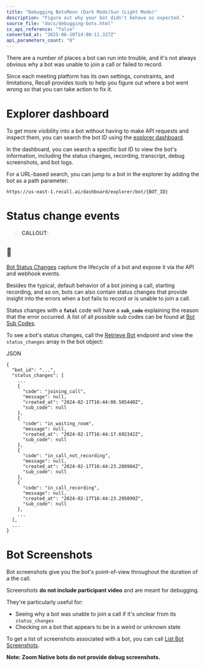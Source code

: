 ```yaml
---
title: "Debugging BotsMoon (Dark Mode)Sun (Light Mode)"
description: "Figure out why your bot didn't behave as expected."
source_file: "docs/debugging-bots.html"
is_api_reference: "false"
converted_at: "2025-06-10T14:00:11.327Z"
api_parameters_count: "0"
---
```

There are a number of places a bot can run into trouble, and it's not always obvious why a bot was unable to join a call or failed to record.

Since each meeting platform has its own settings, constraints, and limitations, Recall provides tools to help you figure out where a bot went wrong so that you can take action to fix it.

# Explorer dashboard

[](#explorer-dashboard)

To get more visibility into a bot without having to make API requests and inspect them, you can search the bot ID using the [explorer dashboard](https://api.recall.ai/dashboard/explorer/).

In the dashboard, you can search a specific bot ID to view the bot's information, including the status changes, recording, transcript, debug screenshots, and bot logs.

For a URL-based search, you can jump to a bot in the explorer by adding the bot as a path parameter:

```
https://us-east-1.recall.ai/dashboard/explorer/bot/{BOT_ID}

```

# Status change events

[](#status-change-events)

> **CALLOUT**:

## 📘

[Bot Status Changes](/docs/bot-status-change-events) capture the lifecycle of a bot and expose it via the API and webhook events.

Besides the typical, default behavior of a bot joining a call, starting recording, and so on, bots can also contain status changes that provide insight into the errors when a bot fails to record or is unable to join a call.

Status changes with a **`fatal`** code will have a **`sub_code`** explaining the reason that the error occurred. A list of all possible sub codes can be found at [Bot Sub Codes](/reference/subcodes).

To see a bot's status changes, call the [Retrieve Bot](/reference/bot_retrieve) endpoint and view the `status_changes` array in the bot object:

JSON

```
{
  "bot_id": "...",
  "status_changes": [
    ...
    {
      "code": "joining_call",
      "message": null,
      "created_at": "2024-02-17T16:44:00.505440Z",
      "sub_code": null
    },
    {
      "code": "in_waiting_room",
      "message": null,
      "created_at": "2024-02-17T16:44:17.692342Z",
      "sub_code": null
    },
    {
      "code": "in_call_not_recording",
      "message": null,
      "created_at": "2024-02-17T16:44:23.288984Z",
      "sub_code": null
    },
    {
      "code": "in_call_recording",
      "message": null,
      "created_at": "2024-02-17T16:44:23.295099Z",
      "sub_code": null
    },
    ...
  ],
  ...
}

```

# Bot Screenshots

[](#bot-screenshots)

Bot screenshots give you the bot's point-of-view throughout the duration of a the call.

Screenshots **do not include participant video** and are meant for debugging.

They're particularly useful for:
- Seeing why a bot was unable to join a call if it's unclear from its `status_changes`
- Checking on a bot that appears to be in a weird or unknown state

To get a list of screenshots associated with a bot, you can call [List Bot Screenshots](/reference/bot_screenshots_list).

**Note: Zoom Native bots do not provide debug screenshots.**
